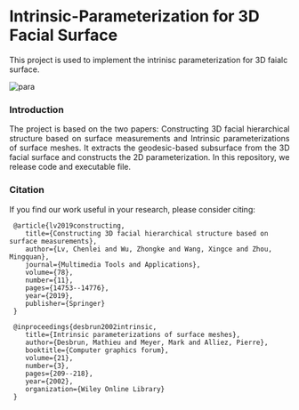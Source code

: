 # Intrinsic-Parameterization for 3D Facial Surface
This project is used to implement the intrinisc parameterization for 3D faialc surface.

![para](https://user-images.githubusercontent.com/65271555/188065294-2cfc5f91-a2e3-4b86-9a88-0a521b378045.jpg)

### Introduction
<div style="text-align:justify;text-justify:inter-ideograph">
The project is based on the two papers: Constructing 3D facial hierarchical structure based on surface measurements and Intrinsic parameterizations of surface meshes. It extracts the geodesic-based subsurface from the 3D facial surface and constructs the 2D parameterization. In this repository, we release code and executable file.
</div>

### Citation
If you find our work useful in your research, please consider citing:

     @article{lv2019constructing,
        title={Constructing 3D facial hierarchical structure based on surface measurements},
        author={Lv, Chenlei and Wu, Zhongke and Wang, Xingce and Zhou, Mingquan},
        journal={Multimedia Tools and Applications},
        volume={78},
        number={11},
        pages={14753--14776},
        year={2019},
        publisher={Springer}
     }
  
     @inproceedings{desbrun2002intrinsic,
        title={Intrinsic parameterizations of surface meshes},
        author={Desbrun, Mathieu and Meyer, Mark and Alliez, Pierre},
        booktitle={Computer graphics forum},
        volume={21},
        number={3},
        pages={209--218},
        year={2002},
        organization={Wiley Online Library}
     }
